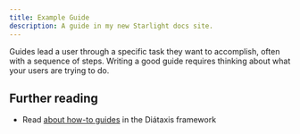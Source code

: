 ```yaml
---
title: Example Guide
description: A guide in my new Starlight docs site.
---
```


Guides lead a user through a specific task they want to accomplish, often with a sequence of steps. Writing a good guide
requires thinking about what your users are trying to do.

## Further reading

- Read [about how-to guides](https://diataxis.fr/how-to-guides/) in the Diátaxis framework
